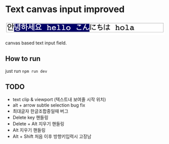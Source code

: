 # Text canvas input improved

![Alt text](./meta/sample.png "Title")

canvas based text input field.

## How to run

just run `npm run dev`

## TODO

- text clip & viewport (텍스트내 보여줄 시작 위치)
- alt + arrow subtle selection bug fix
- 최대글자 한글조합중일때 버그
- Delete key 핸들링
- Delete + Alt 지우기 핸들링
- Alt 지우기 핸들링
- Alt + Shift 처음 이후 방향키입력시 고장남